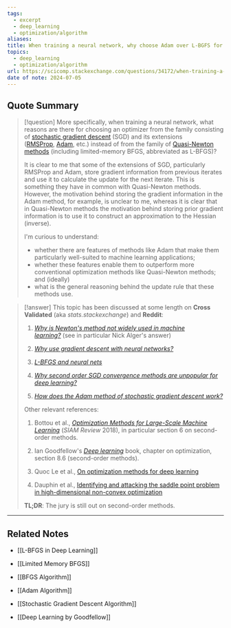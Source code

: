 ```yaml
---
tags:
  - excerpt
  - deep_learning
  - optimization/algorithm
aliases: 
title: When training a neural network, why choose Adam over L-BGFS for the optimizer?
topics:
  - deep_learning
  - optimization/algorithm
url: https://scicomp.stackexchange.com/questions/34172/when-training-a-neural-network-why-choose-adam-over-l-bgfs-for-the-optimizer
date of note: 2024-07-05
---
```


## Quote Summary

>[!question]
> More specifically, when training a neural network, what reasons are there for choosing an optimizer from the family consisting of [stochastic gradient descent](https://en.wikipedia.org/wiki/Stochastic_gradient_descent) (SGD) and its extensions ([RMSProp](https://en.wikipedia.org/wiki/Stochastic_gradient_descent#RMSProp), [Adam](https://en.wikipedia.org/wiki/Stochastic_gradient_descent#Adam), etc.) instead of from the family of [Quasi-Newton methods](https://en.wikipedia.org/wiki/Quasi-Newton_method) (including limited-memory BFGS, abbreviated as L-BFGS)?
> 
> It is clear to me that some of the extensions of SGD, particularly RMSProp and Adam, store gradient information from previous iterates and use it to calculate the update for the next iterate. This is something they have in common with Quasi-Newton methods. However, the motivation behind storing the gradient information in the Adam method, for example, is unclear to me, whereas it is clear that in Quasi-Newton methods the motivation behind storing prior gradient information is to use it to construct an approximation to the Hessian (inverse).
> 
> I'm curious to understand:
> 
> - whether there are features of methods like Adam that make them particularly well-suited to machine learning applications;
> - whether these features enable them to outperform more conventional optimization methods like Quasi-Newton methods; and (ideally)
> - what is the general reasoning behind the update rule that these methods use.

>[!answer] 
>This topic has been discussed at some length on **Cross Validated** (aka _stats.stackexchange_) and **Reddit**:
> 
> 1. [_Why is Newton's method not widely used in machine learning?_](https://stats.stackexchange.com/questions/253632/why-is-newtons-method-not-widely-used-in-machine-learning) (see in particular Nick Alger's answer)
>     
> 2. [_Why use gradient descent with neural networks?_](https://stats.stackexchange.com/questions/181629/why-use-gradient-descent-with-neural-networks)
>     
> 3. [_L-BFGS and neural nets_](https://www.reddit.com/r/MachineLearning/comments/4bys6n/lbfgs_and_neural_nets/)
>     
> 4. [_Why second order SGD convergence methods are unpopular for deep learning?_](https://stats.stackexchange.com/questions/394083/why-second-order-sgd-convergence-methods-are-unpopular-for-deep-learning)
>     
> 5. [_How does the Adam method of stochastic gradient descent work?_](https://stats.stackexchange.com/questions/220494/how-does-the-adam-method-of-stochastic-gradient-descent-work)
>     
> 
> Other relevant references:
> 
> 1. Bottou et al., [_Optimization Methods for Large-Scale Machine Learning_](https://leon.bottou.org/publications/pdf/sirev-2018.pdf) (_SIAM Review_ 2018), in particular section 6 on second-order methods.
>     
> 2. Ian Goodfellow's [_Deep learning_](http://www.deeplearningbook.org/contents/optimization.html) book, chapter on optimization, section 8.6 (second-order methods).
>     
> 3. Quoc Le et al., [On optimization methods for deep learning](https://cs.stanford.edu/~acoates/papers/LeNgiCoaLahProNg11.pdf)
>     
> 4. Dauphin et al., [Identifying and attacking the saddle point problem in high-dimensional non-convex optimization](https://arxiv.org/abs/1406.2572)
>     
> 
> **TL;DR**: The jury is still out on second-order methods.





*******

## Related Notes

- [[L-BFGS in Deep Learning]]


- [[Limited Memory BFGS]]
- [[BFGS Algorithm]]
- [[Adam Algorithm]]
- [[Stochastic Gradient Descent Algorithm]]

- [[Deep Learning by Goodfellow]]